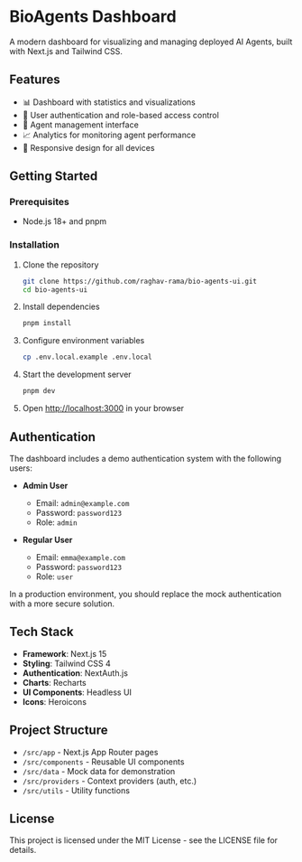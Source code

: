# BioAgents Dashboard

A modern dashboard for visualizing and managing deployed AI Agents, built with Next.js and Tailwind CSS.

## Features

- 📊 Dashboard with statistics and visualizations
- 👤 User authentication and role-based access control
- 🤖 Agent management interface
- 📈 Analytics for monitoring agent performance
- 📱 Responsive design for all devices

## Getting Started

### Prerequisites

- Node.js 18+ and pnpm

### Installation

1. Clone the repository

   ```bash
   git clone https://github.com/raghav-rama/bio-agents-ui.git
   cd bio-agents-ui
   ```

2. Install dependencies

   ```bash
   pnpm install
   ```

3. Configure environment variables

   ```bash
   cp .env.local.example .env.local
   ```

4. Start the development server

   ```bash
   pnpm dev
   ```

5. Open [http://localhost:3000](http://localhost:3000) in your browser

## Authentication

The dashboard includes a demo authentication system with the following users:

- **Admin User**

  - Email: `admin@example.com`
  - Password: `password123`
  - Role: `admin`

- **Regular User**
  - Email: `emma@example.com`
  - Password: `password123`
  - Role: `user`

In a production environment, you should replace the mock authentication with a more secure solution.

## Tech Stack

- **Framework**: Next.js 15
- **Styling**: Tailwind CSS 4
- **Authentication**: NextAuth.js
- **Charts**: Recharts
- **UI Components**: Headless UI
- **Icons**: Heroicons

## Project Structure

- `/src/app` - Next.js App Router pages
- `/src/components` - Reusable UI components
- `/src/data` - Mock data for demonstration
- `/src/providers` - Context providers (auth, etc.)
- `/src/utils` - Utility functions

## License

This project is licensed under the MIT License - see the LICENSE file for details.

